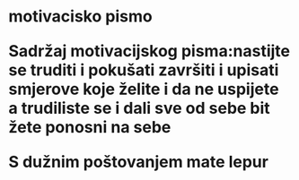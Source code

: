 <html>
<head>
<title> page title </title>
</head>
<body>
<h1> motivacisko pismo
<p>Sadržaj motivacijskog pisma:nastijte se truditi i pokušati završiti i upisati smjerove koje želite i da ne uspijete a trudiliste se i dali sve od sebe bit žete ponosni na sebe </p>
<p>S dužnim poštovanjem mate lepur</p>
</body>
</html>